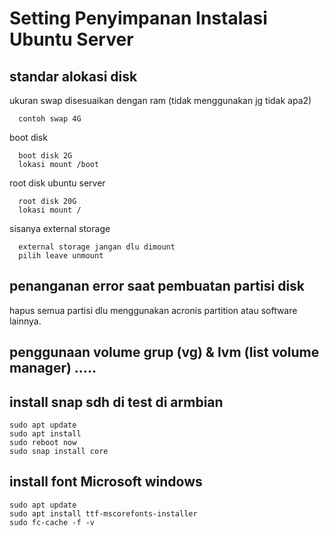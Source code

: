 # Setting Penyimpanan Instalasi Ubuntu Server
## standar alokasi disk
ukuran swap disesuaikan dengan ram (tidak menggunakan jg tidak apa2)
```
  contoh swap 4G
```
boot disk
```
  boot disk 2G
  lokasi mount /boot
```
root disk ubuntu server
```
  root disk 20G
  lokasi mount /
```
sisanya external storage
```
  external storage jangan dlu dimount
  pilih leave unmount
```

## penanganan error saat pembuatan partisi disk
hapus semua partisi dlu menggunakan acronis partition atau software lainnya.

## penggunaan volume grup (vg) & lvm (list volume manager) .....

## install snap sdh di test di armbian
```
sudo apt update
sudo apt install
sudo reboot now
sudo snap install core
```

## install font Microsoft windows
```
sudo apt update
sudo apt install ttf-mscorefonts-installer
sudo fc-cache -f -v
```
